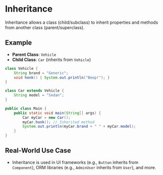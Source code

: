 # Inheritance

Inheritance allows a class (child/subclass) to inherit properties and methods from another class (parent/superclass).

## Example
- **Parent Class**: `Vehicle`
- **Child Class**: `Car` (inherits from `Vehicle`)

```java
class Vehicle {
    String brand = "Generic";
    void honk() { System.out.println("Beep!"); }
}

class Car extends Vehicle {
    String model = "Sedan";
}

public class Main {
    public static void main(String[] args) {
        Car myCar = new Car();
        myCar.honk(); // Inherited method
        System.out.println(myCar.brand + " " + myCar.model);
    }
}
```

## Real-World Use Case
- Inheritance is used in UI frameworks (e.g., `Button` inherits from `Component`), ORM libraries (e.g., `AdminUser` inherits from `User`), and more.